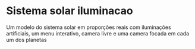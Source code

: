 # Sistema solar iluminacao
 Um modelo do sistema solar em proporções reais com iluminações artificiais, um menu interativo, camera livre  e uma camera focada em cada um dos planetas
